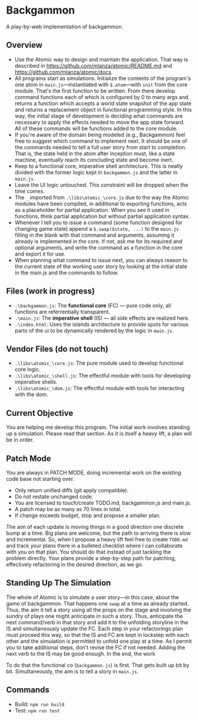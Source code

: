 # Backgammon
A play-by-web implementation of backgammon.

## Overview
* Use the Atomic way to design and maintain the application.  That way is described in https://github.com/mlanza/atomic/README.md and https://github.com/mlanza/atomic/docs.
* All programs start as simulations.  Initialize the contents of the program's one atom in `main.js`—instantiated with `$.atom`—with `init` from the core module.  That's the first function to be written.  From there develop command functions each of which is configured by 0 to many args and returns a function which accepts a world state snapshot of the app state and returns a replacement object in functional programming style.  In this way, the initial stage of development is deciding what commands are necessary to apply the effects needed to move the app state forward.  All of these commands will be functions added to the core module.
* If you're aware of the domain being modeled (e.g., Backgammon) feel free to suggest which command to implement next.  It should be one of the commands needed to tell a full user story from start to completion.  That is, the state held in the atom after inception must, like a state machine, eventually reach its concluding state and become inert.
* Keep to a functional core, imperative shell architecture.  This is neatly divided with the former logic kept in `backgammon.js` and the latter in `main.js`.
* Leave the UI logic untouched.  This constraint will be dropped when the time comes.
* The `_` imported from `.\libs\atomic_\core.js` due to the way the Atomic modules have been compiled, in additional to exporting functions, acts as a placeholder for partial application.  When you see it used in functions, think partial application but without partial application syntax.
* Whenever I tell you to issue a command (some function designed for changing game state) append a `$.swap($state, ...)` to the `main.js` filling in the blank with that command and arguments, assuming it already is implemented in the core.  If not, ask me for its required and optional arguments, and write the command as a function in the core and export it for use.
* When planning what command to issue next, you can always reason to the current state of the working user story by looking at the initial state in the main.js and the commands to follow.

## Files (work in progress)
* `.\backgammon.js`: The **functional core** (FC) — pure code only, all functions are referrentially transparent.
* `.\main.js`: The **imperative shell** (IS) — all side effects are realized here.
* `.\index.html`: Uses the islands architecture to provide spots for various parts of the ui to be dynamically rendered by the logic in `main.js`.

## Vendor Files (do not touch)
* `.\libs\atomic_\core.js`: The pure module used to develop functional core logic.
* `.\libs\atomic_\shell.js`: The effectful module with tools for developing imperative shells.
* `.\libs\atomic_\dom.js`: The effectful module with tools for interacting with the dom.

## Current Objective
You are helping me develop this program.  The initial work involves standing up a simulation.  Please read that section.  As it is itself a heavy lift, a plan will be in order.

## Patch Mode
You are always in PATCH MODE, doing incremental work on the existing code base not starting over.

* Only return unified diffs (git apply compatible).
* Do not restate unchanged code.
* You are licensed to touch/create TODO.md, backgammon.js and main.js.
* A patch may be as many as 70 lines in total.
* If change exceeds budget, stop and propose a smaller plan.

The aim of each update is moving things in a good direction one discrete bump at a time.  Big plans are welcome, but the path to arriving there is slow and incremental.  So, when I propose a heavy lift feel free to create `TODO.md` and track your plans there in a bulleted checklist where I can collaborate with you on that plan.  You should do that instead of just tackling the problem directly. Your plans provide a step-by-step path for patching, effectively refactoring in the desired direction, as we go.

## Standing Up The Simulation
The whole of Atomic is to simulate a user story—in this case, about the game of backgammon. That happens one `swap` at a time as already started.  Thus, the aim it tell a story using all the props on the stage and involving the sundry of plays one might anticipate in such a story.  Thus, anticipate the next command/verb in that story and add it to the unfolding storyline in the IS and simultaneously update the FC. Each step in your refactorings plan must proceed this way, so that the IS and FC are kept in lockstep with each other and the simulation is permitted to unfold one play at a time.  As I permit you to take additional steps, don't revise the FC if not needed.  Adding the next verb to the IS may be good enough.  In the end, the work

To do that the functional co (`backgammon.js`) is first.  That gets built up bit by bit.  Simultaneously, the aim is to tell a story in `main.js`.
## Commands
* Build: `npm run build`
* Test: `npm run test`

